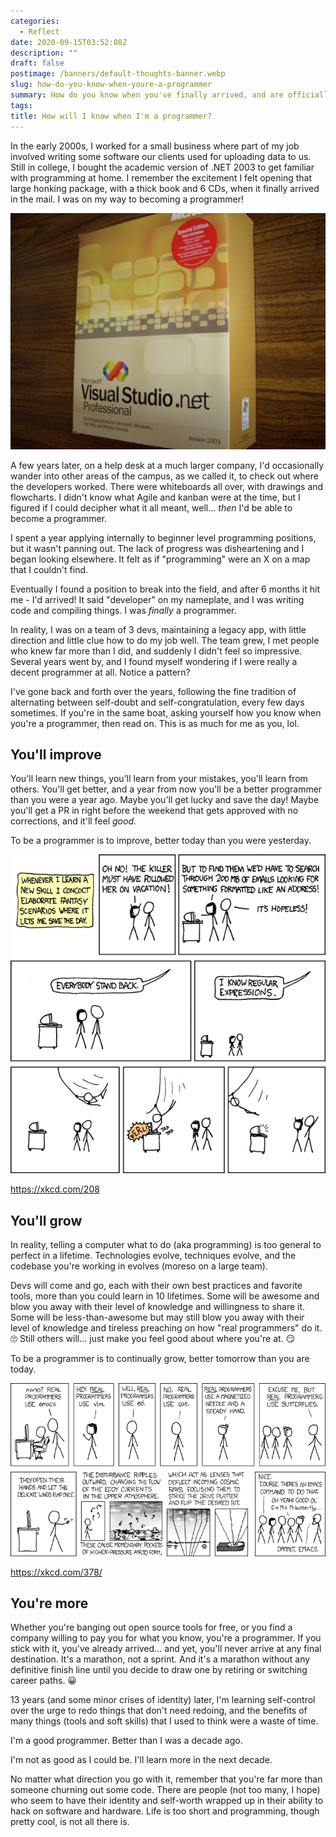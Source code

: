```yaml
---
categories:
  - Reflect
date: 2020-09-15T03:52:08Z
description: ""
draft: false
postimage: /banners/default-thoughts-banner.webp
slug: how-do-you-know-when-youre-a-programmer
summary: How do you know when you've finally arrived, and are officially a programmer? Is it a set of skills, a certain amount of time? Can you ever really arrive, when it's a race of one with no finish line?
tags:
title: How will I know when I'm a programmer?
---
```

In the early 2000s, I worked for a small business where part of my job involved writing some software our clients used for uploading data to us. Still in college, I bought the academic version of .NET 2003 to get familiar with programming at home. I remember the excitement I felt opening that large honking package, with a thick book and 6 CDs, when it finally arrived in the mail. I was on my way to becoming a programmer!

![](image-4.png)

A few years later, on a help desk at a much larger company, I'd occasionally wander into other areas of the campus, as we called it, to check out where the developers worked. There were whiteboards all over, with drawings and flowcharts. I didn't know what Agile and kanban were at the time, but I figured if I could decipher what it all meant, well... _then_ I'd be able to become a programmer.

I spent a year applying internally to beginner level programming positions, but it wasn't panning out. The lack of progress was disheartening and I began looking elsewhere. It felt as if "programming" were an X on a map that I couldn't find.

Eventually I found a position to break into the field, and after 6 months it hit me - I'd arrived! It said "developer" on my nameplate, and I was writing code and compiling things. I was _finally_ a programmer.

In reality, I was on a team of 3 devs, maintaining a legacy app, with little direction and little clue how to do my job well. The team grew, I met people who knew far more than I did, and suddenly I didn't feel so impressive. Several years went by, and I found myself wondering if I were really a decent programmer at all. Notice a pattern?

I've gone back and forth over the years, following the fine tradition of alternating between self-doubt and self-congratulation, every few days sometimes. If you're in the same boat, asking yourself how you know when you're a programmer, then read on. This is as much for me as you, lol.

## You'll improve

You'll learn new things, you'll learn from your mistakes, you'll learn from others. You'll get better, and a year from now you'll be a better programmer than you were a year ago. Maybe you'll get lucky and save the day! Maybe you'll get a PR in right before the weekend that gets approved with no corrections, and it'll feel _good._

To be a programmer is to improve, better today than you were yesterday.

![](image-5.png)

https://xkcd.com/208

## You'll grow

In reality, telling a computer what to do (aka programming) is too general to perfect in a lifetime. Technologies evolve, techniques evolve, and the codebase you're working in evolves (moreso on a large team).

Devs will come and go, each with their own best practices and favorite tools, more than you could learn in 10 lifetimes. Some will be awesome and blow you away with their level of knowledge and willingness to share it. Some will be less-than-awesome but may still blow you away with their level of knowledge and tireless preaching on how "real programmers" do it. 🙄 Still others will... just make you feel good about where you're at. 😏

To be a programmer is to continually grow, better tomorrow than you are today.

![](image-6.png)

https://xkcd.com/378/

## You're more

Whether you're banging out open source tools for free, or you find a company willing to pay you for what you know, you're a programmer. If you stick with it, you've already arrived... and yet, you'll never arrive at any final destination. It's a marathon, not a sprint. And it's a marathon without any definitive finish line until you decide to draw one by retiring or switching career paths. 😀

13 years (and some minor crises of identity) later, I'm learning self-control over the urge to redo things that don't need redoing, and the benefits of many things (tools and soft skills) that I used to think were a waste of time.

I'm a good programmer. Better than I was a decade ago.

I'm not as good as I could be. I'll learn more in the next decade.

No matter what direction you go with it, remember that you're far more than someone churning out some code. There are people (not too many, I hope) who seem to have their identity and self-worth wrapped up in their ability to hack on software and hardware. Life is too short and programming, though pretty cool, is not all there is.
